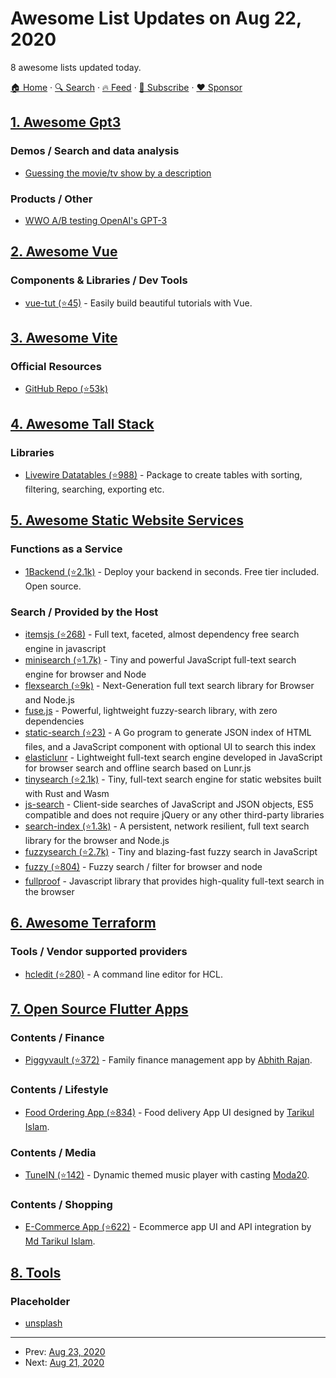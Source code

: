 # Awesome List Updates on Aug 22, 2020

8 awesome lists updated today.

[🏠 Home](/README.md) · [🔍 Search](https://www.trackawesomelist.com/search/) · [🔥 Feed](https://www.trackawesomelist.com/rss.xml) · [📮 Subscribe](https://trackawesomelist.us17.list-manage.com/subscribe?u=d2f0117aa829c83a63ec63c2f&id=36a103854c) · [❤️  Sponsor](https://github.com/sponsors/theowenyoung)



## [1. Awesome Gpt3](/content/elyase/awesome-gpt3/README.md)

### Demos / Search and data analysis

*   [Guessing the movie/tv show by a description](https://www.linkedin.com/posts/mehdimabrouki_artificialintelligence-deeplearning-nlp-activity-6701068610695135232-uRur)

### Products / Other

*   [WWO A/B testing OpenAI's GPT-3](https://vwo.com/ab-testing-openai-gpt-3/)

## [2. Awesome Vue](/content/vuejs/awesome-vue/README.md)

### Components & Libraries / Dev Tools

*   [vue-tut (⭐45)](https://github.com/evwt/vue-tut) - Easily build beautiful tutorials with Vue.

## [3. Awesome Vite](/content/vitejs/awesome-vite/README.md)

### Official Resources

*   [GitHub Repo (⭐53k)](https://github.com/vitejs/vite)

## [4. Awesome Tall Stack](/content/livewire/awesome-tall-stack/README.md)

### Libraries

*   [Livewire Datatables (⭐988)](https://github.com/mediconesystems/livewire-datatables) - Package to create tables with sorting, filtering, searching, exporting etc.

## [5. Awesome Static Website Services](/content/agarrharr/awesome-static-website-services/README.md)

### Functions as a Service

*   [1Backend (⭐2.1k)](https://github.com/1backend/1backend) - Deploy your backend in seconds. Free tier included. Open source.

### Search / Provided by the Host

*   [itemsjs (⭐268)](https://github.com/itemsapi/itemsjs) - Full text, faceted, almost dependency free search engine in javascript
*   [minisearch (⭐1.7k)](https://github.com/lucaong/minisearch) - Tiny and powerful JavaScript full-text search engine for browser and Node
*   [flexsearch (⭐9k)](https://github.com/nextapps-de/flexsearch) - Next-Generation full text search library for Browser and Node.js
*   [fuse.js](https://fusejs.io/) - Powerful, lightweight fuzzy-search library, with zero dependencies
*   [static-search (⭐23)](https://github.com/dchest/static-search) - A Go program to generate JSON index of HTML files, and a JavaScript component with optional UI to search this index
*   [elasticlunr](http://elasticlunr.com/docs/index.html) - Lightweight full-text search engine developed in JavaScript for browser search and offline search based on Lunr.js
*   [tinysearch (⭐2.1k)](https://github.com/tinysearch/tinysearch) - Tiny, full-text search engine for static websites built with Rust and Wasm
*   [js-search](https://www.npmjs.com/package/js-search) - Client-side searches of JavaScript and JSON objects, ES5 compatible and does not require jQuery or any other third-party libraries
*   [search-index (⭐1.3k)](https://github.com/fergiemcdowall/search-index) - A persistent, network resilient, full text search library for the browser and Node.js
*   [fuzzysearch (⭐2.7k)](https://github.com/bevacqua/fuzzysearch) - Tiny and blazing-fast fuzzy search in JavaScript
*   [fuzzy (⭐804)](https://github.com/mattyork/fuzzy) - Fuzzy search / filter for browser and node
*   [fullproof](https://reyesr.github.io/fullproof/) - Javascript library that provides high-quality full-text search in the browser

## [6. Awesome Terraform](/content/shuaibiyy/awesome-terraform/README.md)

### Tools / Vendor supported providers

*   [hcledit (⭐280)](https://github.com/minamijoyo/hcledit) - A command line editor for HCL.

## [7. Open Source Flutter Apps](/content/tortuvshin/open-source-flutter-apps/README.md)

### Contents / Finance

*   [Piggyvault (⭐372)](https://github.com/piggyvault/piggyvault) - Family finance management app by [Abhith Rajan](https://www.abhith.net).

### Contents / Lifestyle

*   [Food Ordering App (⭐834)](https://github.com/Tarikul711/flutter-food-delivery-app-ui) - Food delivery App UI designed by [Tarikul Islam](https://github.com/tarikul711).

### Contents / Media

*   [TuneIN (⭐142)](https://github.com/moda20/flutter-tunein) - Dynamic themed music player with casting [Moda20](https://github.com/moda20).

### Contents / Shopping

*   [E-Commerce App (⭐622)](https://github.com/Tarikul711/flutter-ecommerce) - Ecommerce app UI and API integration by [Md Tarikul Islam](https://github.com/Tarikul711/).

## [8. Tools](/content/lvwzhen/tools/README.md)

### Placeholder

*   [unsplash](https://source.unsplash.com/)

---

- Prev: [Aug 23, 2020](/content/2020/08/23/README.md)
- Next: [Aug 21, 2020](/content/2020/08/21/README.md)